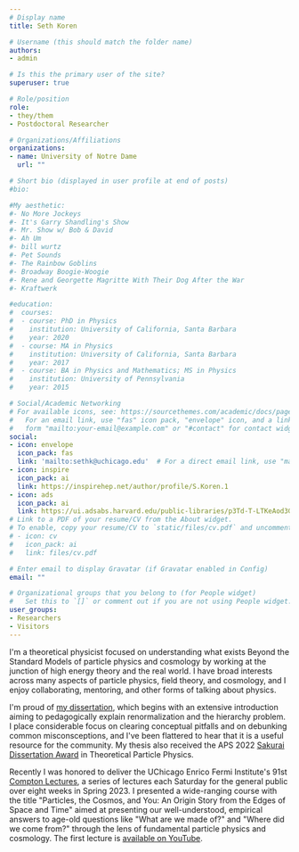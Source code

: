 ```yaml
---
# Display name
title: Seth Koren 

# Username (this should match the folder name)
authors:
- admin

# Is this the primary user of the site?
superuser: true

# Role/position
role: 
- they/them
- Postdoctoral Researcher 

# Organizations/Affiliations
organizations:
- name: University of Notre Dame
  url: ""

# Short bio (displayed in user profile at end of posts)
#bio: 

#My aesthetic:
#- No More Jockeys
#- It's Garry Shandling's Show
#- Mr. Show w/ Bob & David
#- Ah Um
#- bill wurtz
#- Pet Sounds
#- The Rainbow Goblins
#- Broadway Boogie-Woogie
#- Rene and Georgette Magritte With Their Dog After the War
#- Kraftwerk

#education:
#  courses:
#  - course: PhD in Physics
#    institution: University of California, Santa Barbara
#    year: 2020
#  - course: MA in Physics
#    institution: University of California, Santa Barbara
#    year: 2017
#  - course: BA in Physics and Mathematics; MS in Physics
#    institution: University of Pennsylvania
#    year: 2015

# Social/Academic Networking
# For available icons, see: https://sourcethemes.com/academic/docs/page-builder/#icons
#   For an email link, use "fas" icon pack, "envelope" icon, and a link in the
#   form "mailto:your-email@example.com" or "#contact" for contact widget.
social:
- icon: envelope
  icon_pack: fas
  link: 'mailto:sethk@uchicago.edu'  # For a direct email link, use "mailto:test@example.org".
- icon: inspire
  icon_pack: ai
  link: https://inspirehep.net/author/profile/S.Koren.1
- icon: ads
  icon_pack: ai
  link: https://ui.adsabs.harvard.edu/public-libraries/p3Td-T-LTKeAod3Gn48UEA
# Link to a PDF of your resume/CV from the About widget.
# To enable, copy your resume/CV to `static/files/cv.pdf` and uncomment the lines below.
# - icon: cv
#   icon_pack: ai
#   link: files/cv.pdf

# Enter email to display Gravatar (if Gravatar enabled in Config)
email: ""

# Organizational groups that you belong to (for People widget)
#   Set this to `[]` or comment out if you are not using People widget.
user_groups:
- Researchers
- Visitors
---
```


I'm a theoretical physicist focused on understanding what exists Beyond the Standard Models of particle physics and cosmology 
by working at the junction of high energy theory and the real world. 
I have broad interests across many aspects of particle physics, field theory, and cosmology,
and I enjoy collaborating, mentoring, and other forms of talking about physics.

I'm proud of [my dissertation](http://arxiv.org/abs/2009.11870), which begins with an extensive introduction aiming to pedagogically explain renormalization and the hierarchy problem.
I place considerable focus on clearing conceptual pitfalls and on debunking common misconsceptions, and I've been flattered to hear that it is a useful resource for the community.
My thesis also received the APS 2022 [Sakurai Dissertation Award](https://www.aps.org/programs/honors/prizes/particle.cfm) in Theoretical Particle Physics. 
 
Recently I was honored to deliver the UChicago Enrico Fermi Institute's 91st [Compton Lectures](https://efi.uchicago.edu/events/compton-lecture-series/), 
a series of lectures each Saturday for the general public over eight weeks in Spring 2023. I presented a wide-ranging course with the title 
"Particles, the Cosmos, and You: An Origin Story from the Edges of Space and Time" aimed at presenting our well-understood, empirical answers to age-old questions 
like "What are we made of?" and "Where did we come from?" through the lens of fundamental particle physics and cosmology. The first lecture is [available on YouTube](https://www.youtube.com/watch?v=bASDrVB086s).
